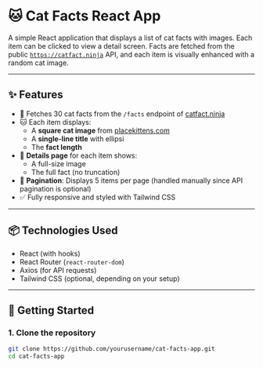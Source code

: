 # 🐱 Cat Facts React App

A simple React application that displays a list of cat facts with images. Each item can be clicked to view a detail screen. Facts are fetched from the public [`https://catfact.ninja`](https://catfact.ninja/facts) API, and each item is visually enhanced with a random cat image.

---

## ✨ Features

- 🔄 Fetches 30 cat facts from the `/facts` endpoint of [catfact.ninja](https://catfact.ninja/facts)
- 🐱 Each item displays:
  - A **square cat image** from [placekittens.com](https://loremflickr.com/300/200/kitten)
  - A **single-line title** with ellipsi
  - The **fact length**
- 🔎 **Details page** for each item shows:
  - A full-size image
  - The full fact (no truncation)
- 📄 **Pagination**: Displays 5 items per page (handled manually since API pagination is optional)
- ✅ Fully responsive and styled with Tailwind CSS 

---

## 📦 Technologies Used

- React (with hooks)
- React Router (`react-router-dom`)
- Axios (for API requests)
- Tailwind CSS (optional, depending on your setup)

---

## 🚀 Getting Started

### 1. Clone the repository

```bash
git clone https://github.com/yourusername/cat-facts-app.git
cd cat-facts-app
